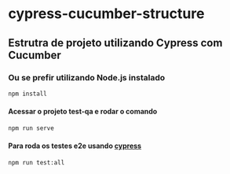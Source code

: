 # cypress-cucumber-structure
<h2>Estrutra de projeto utilizando Cypress com Cucumber</h2>

### Ou se prefir utilizando Node.js instalado

```bash
npm install
```

#### Acessar o projeto test-qa e rodar o comando

```bash
npm run serve
```

#### Para roda os testes e2e usando [cypress](https://www.cypress.io/)

```bash
npm run test:all
```
